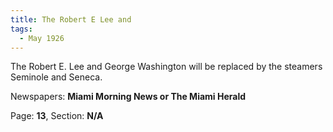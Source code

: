 ```yaml
---  
title: The Robert E Lee and  
tags:  
  - May 1926  
---  
```

  
The Robert E. Lee and George Washington will be replaced by the steamers Seminole and Seneca.  
  
Newspapers: **Miami Morning News or The Miami Herald**  
  
Page: **13**, Section: **N/A** 

